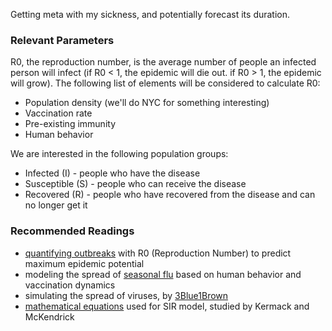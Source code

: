 Getting meta with my sickness, and potentially forecast its duration.

### Relevant Parameters
R0, the reproduction number, is the average number of people an infected person will infect (if R0 < 1, the epidemic will die out. if R0 > 1, the epidemic will grow). The following list of elements will be considered to calculate R0:
- Population density (we'll do NYC for something interesting)
- Vaccination rate
- Pre-existing immunity
- Human behavior

We are interested in the following population groups:
- Infected (I) - people who have the disease
- Susceptible (S) - people who can receive the disease
- Recovered (R) - people who have recovered from the disease and can no longer get it

### Recommended Readings
- [quantifying outbreaks](https://sph.umich.edu/pursuit/2020posts/how-scientists-quantify-outbreaks.html) with R0 (Reproduction Number) to predict maximum epidemic potential
- modeling the spread of [seasonal flu](https://arxiv.org/pdf/2101.07926) based on human behavior and vaccination dynamics
- simulating the spread of viruses, by [3Blue1Brown](https://www.youtube.com/watch?v=gxAaO2rsdIs)
- [mathematical equations](https://jxshix.people.wm.edu/2009-harbin-course/classic/Kermack-McKendrick-1927-I.pdf) used for SIR model, studied by Kermack and McKendrick 